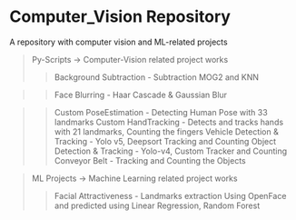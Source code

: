 # Computer_Vision Repository

A repository with computer vision and ML-related projects

> Py-Scripts -> Computer-Vision related project works
>> Background Subtraction - Subtraction MOG2 and KNN

>> Face Blurring - Haar Cascade & Gaussian Blur

>> Custom PoseEstimation - Detecting Human Pose with 33 landmarks
>> Custom HandTracking - Detects and tracks hands with 21 landmarks, Counting the fingers
>> Vehicle Detection & Tracking - Yolo v5, Deepsort Tracking and Counting
>> Object Detection & Tracking - Yolo-v4, Custom Tracker and Counting
>> Conveyor Belt - Tracking and Counting the Objects

> ML Projects -> Machine Learning related project works
>> Facial Attractiveness - Landmarks extraction Using OpenFace and predicted using Linear Regression, Random Forest
